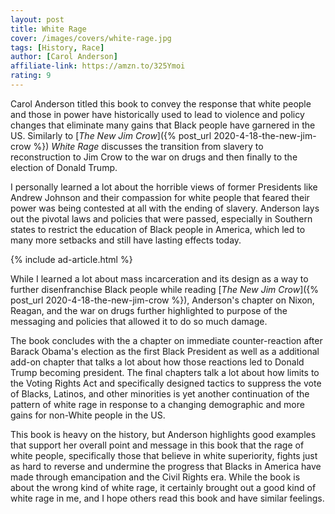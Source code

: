 ```yaml
---
layout: post
title: White Rage
cover: /images/covers/white-rage.jpg
tags: [History, Race]
author: [Carol Anderson]
affiliate-link: https://amzn.to/325Ymoi
rating: 9
---
```


Carol Anderson titled this book to convey the response that white people and those in power have historically used to lead to violence and policy changes that eliminate many gains that Black people have garnered in the US. Similarly to [_The New Jim Crow_]({% post_url 2020-4-18-the-new-jim-crow %}) _White Rage_ discusses the transition from slavery to reconstruction to Jim Crow to the war on drugs and then finally to the election of Donald Trump.

I personally learned a lot about the horrible views of former Presidents like Andrew Johnson and their compassion for white people that feared their power was being contested at all with the ending of slavery. Anderson lays out the pivotal laws and policies that were passed, especially in Southern states to restrict the education of Black people in America, which led to many more setbacks and still have lasting effects today.

{% include ad-article.html %}

While I learned a lot about mass incarceration and its design as a way to further disenfranchise Black people while reading [_The New Jim Crow_]({% post_url 2020-4-18-the-new-jim-crow %}), Anderson's chapter on Nixon, Reagan, and the war on drugs further highlighted to purpose of the messaging and policies that allowed it to do so much damage.

The book concludes with the a chapter on immediate counter-reaction after Barack Obama's election as the first Black President as well as a additional add-on chapter that talks a lot about how those reactions led to Donald Trump becoming president. The final chapters talk a lot about how limits to the Voting Rights Act and specifically designed tactics to suppress the vote of Blacks, Latinos, and other minorities is yet another continuation of the pattern of white rage in response to a changing demographic and more gains for non-White people in the US.

This book is heavy on the history, but Anderson highlights good examples that support her overall point and message in this book that the rage of white people, specifically those that believe in white superiority, fights just as hard to reverse and undermine the progress that Blacks in America have made through emancipation and the Civil Rights era. While the book is about the wrong kind of white rage, it certainly brought out a good kind of white rage in me, and I hope others read this book and have similar feelings.